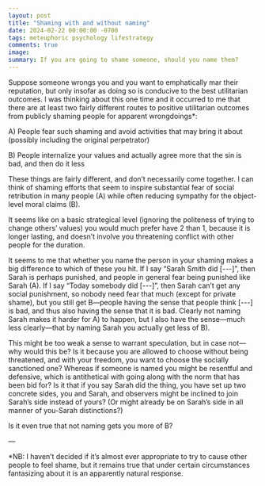 ```yaml
---
layout: post
title: "Shaming with and without naming"
date: 2024-02-22 00:00:00 -0700
tags: meteuphoric psychology lifestrategy
comments: true
image: 
summary: If you are going to shame someone, should you name them?
---
```


Suppose someone wrongs you and you want to emphatically mar their reputation, but only insofar as doing so is conducive to the best utilitarian outcomes. I was thinking about this one time and it occurred to me that there are at least two fairly different routes to positive utilitarian outcomes from publicly shaming people for apparent wrongdoings*:

A) People fear such shaming and avoid activities that may bring it about (possibly including the original perpetrator) 

B) People internalize your values and actually agree more that the sin is bad, and then do it less<!--ex-->

These things are fairly different, and don’t necessarily come together. I can think of shaming efforts that seem to inspire substantial fear of social retribution in many people (A) while often reducing sympathy for the object-level moral claims (B).

It seems like on a basic strategical level (ignoring the politeness of trying to change others’ values) you would much prefer have 2 than 1, because it is longer lasting, and doesn’t involve you threatening conflict with other people for the duration.

It seems to me that whether you name the person in your shaming makes a big difference to which of these you hit. If I say “Sarah Smith did [---]”, then Sarah is perhaps punished, and people in general fear being punished like Sarah (A). If I say “Today somebody did [---]”, then Sarah can’t get any social punishment, so nobody need fear that much (except for private shame), but you still get B—people having the sense that people think [---] is bad, and thus also having the sense that it is bad. Clearly not naming Sarah makes it harder for A) to happen, but I also have the sense—much less clearly—that by naming Sarah you actually get less of B). 

This might be too weak a sense to warrant speculation, but in case not—why would this be? Is it because you are allowed to choose without being threatened, and with your freedom, you want to choose the socially sanctioned one? Whereas if someone is named you might be resentful and defensive, which is antithetical with going along with the norm that has been bid for? Is it that if you say Sarah did the thing, you have set up two concrete sides, you and Sarah, and observers might be inclined to join Sarah’s side instead of yours? (Or might already be on Sarah’s side in all manner of you-Sarah distinctions?)

Is it even true that not naming gets you more of B?

—

*NB: I haven’t decided if it’s almost ever appropriate to try to cause other people to feel shame, but it remains true that under certain circumstances fantasizing about it is an apparently natural response.
